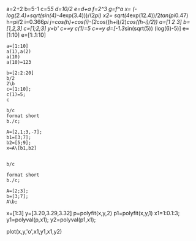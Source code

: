 a=2+2
b=5-1
c=5*5
d=10/2
e=d+a
f=2^3
g=f^a
x= (-log(2.4)+sqrt(sin(4)-4*exp(3.4)))/(2*pi)
x2= sqrt(4*exp(12.4))/2*tan(pi*0.47)
h=pi/2
i=0.366*pi
j=cos(h)+cos(i)-(2*cos((h+i)/2)*cos((h-i)/2))
a=[1 2 3]
b=[1,2,3]
c=[1;2;3]
y=b'
c==y
c(1)=5
c==y
d=[-1.3*sin(sqrt(5)) (log(6)-5)]
    e=[1:10]
    e=[1:.1:10]
    
    a=[1:10]
    a(1),a(2)
    a(10)
    a(10)=123
    
    b=[2:2:20]
    b/2
    2\b
    c=[1:10];
    c(1)=5;
    c
    
    b/c
    format short
    b./c;
    
    A=[2,1;3,-7];
    b1=[3;7];
    b2=[5;9];
    x=A\[b1,b2]
    
    
    b/c
    
    format short
    b./c;
    
    A=[2;3];
    b=[3;7];
    A\b;
    
    
   x=[1:3]
   y=[3.20,3.29,3.32]
   p=polyfit(x,y,2)
   p1=polyfit(x,y,1)
   x1=1:0.1:3;
   y1=polyval(p,x1);
   y2=polyval(p1,x1);
   
   plot(x,y,'o',x1,y1,x1,y2)
    
    
   
    
    
    
